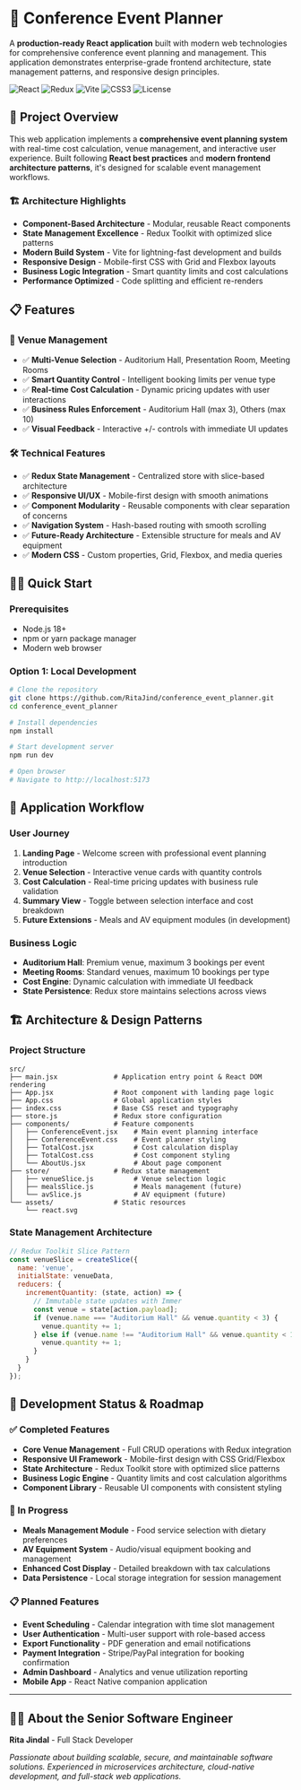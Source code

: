 # 🎯 Conference Event Planner

A **production-ready React application** built with modern web technologies for comprehensive conference event planning and management. This application demonstrates enterprise-grade frontend architecture, state management patterns, and responsive design principles.

![React](https://img.shields.io/badge/React-18+-blue.svg)
![Redux](https://img.shields.io/badge/Redux_Toolkit-Latest-purple.svg)
![Vite](https://img.shields.io/badge/Vite-4+-yellow.svg)
![CSS3](https://img.shields.io/badge/CSS3-Modern-blue.svg)
![License](https://img.shields.io/badge/License-MIT-green.svg)

## 🚀 Project Overview

This web application implements a **comprehensive event planning system** with real-time cost calculation, venue management, and interactive user experience. Built following **React best practices** and **modern frontend architecture patterns**, it's designed for scalable event management workflows.

### 🏗️ **Architecture Highlights**

- **Component-Based Architecture** - Modular, reusable React components
- **State Management Excellence** - Redux Toolkit with optimized slice patterns
- **Modern Build System** - Vite for lightning-fast development and builds
- **Responsive Design** - Mobile-first CSS with Grid and Flexbox layouts
- **Business Logic Integration** - Smart quantity limits and cost calculations
- **Performance Optimized** - Code splitting and efficient re-renders

## 📋 Features

### 🏢 **Venue Management**

- ✅ **Multi-Venue Selection** - Auditorium Hall, Presentation Room, Meeting Rooms
- ✅ **Smart Quantity Control** - Intelligent booking limits per venue type
- ✅ **Real-time Cost Calculation** - Dynamic pricing updates with user interactions
- ✅ **Business Rules Enforcement** - Auditorium Hall (max 3), Others (max 10)
- ✅ **Visual Feedback** - Interactive +/- controls with immediate UI updates

### 🛠️ **Technical Features**

- ✅ **Redux State Management** - Centralized store with slice-based architecture
- ✅ **Responsive UI/UX** - Mobile-first design with smooth animations
- ✅ **Component Modularity** - Reusable components with clear separation of concerns
- ✅ **Navigation System** - Hash-based routing with smooth scrolling
- ✅ **Future-Ready Architecture** - Extensible structure for meals and AV equipment
- ✅ **Modern CSS** - Custom properties, Grid, Flexbox, and media queries

## 🏃‍♂️ Quick Start

### **Prerequisites**

- Node.js 18+
- npm or yarn package manager
- Modern web browser

### **Option 1: Local Development**

```bash
# Clone the repository
git clone https://github.com/RitaJind/conference_event_planner.git
cd conference_event_planner

# Install dependencies
npm install

# Start development server
npm run dev

# Open browser
# Navigate to http://localhost:5173
```

## 🎯 Application Workflow

### **User Journey**

1. **Landing Page** - Welcome screen with professional event planning introduction
2. **Venue Selection** - Interactive venue cards with quantity controls
3. **Cost Calculation** - Real-time pricing updates with business rule validation
4. **Summary View** - Toggle between selection interface and cost breakdown
5. **Future Extensions** - Meals and AV equipment modules (in development)

### **Business Logic**

- **Auditorium Hall**: Premium venue, maximum 3 bookings per event
- **Meeting Rooms**: Standard venues, maximum 10 bookings per type
- **Cost Engine**: Dynamic calculation with immediate UI feedback
- **State Persistence**: Redux store maintains selections across views

## 🏗️ Architecture & Design Patterns

### **Project Structure**

```text
src/
├── main.jsx              # Application entry point & React DOM rendering
├── App.jsx               # Root component with landing page logic
├── App.css               # Global application styles
├── index.css             # Base CSS reset and typography
├── store.js              # Redux store configuration
├── components/           # Feature components
│   ├── ConferenceEvent.jsx    # Main event planning interface
│   ├── ConferenceEvent.css    # Event planner styling
│   ├── TotalCost.jsx          # Cost calculation display
│   ├── TotalCost.css          # Cost component styling
│   └── AboutUs.jsx            # About page component
├── store/                # Redux state management
│   ├── venueSlice.js          # Venue selection logic
│   ├── mealsSlice.js          # Meals management (future)
│   └── avSlice.js             # AV equipment (future)
└── assets/               # Static resources
    └── react.svg
```

### **State Management Architecture**

```javascript
// Redux Toolkit Slice Pattern
const venueSlice = createSlice({
  name: 'venue',
  initialState: venueData,
  reducers: {
    incrementQuantity: (state, action) => {
      // Immutable state updates with Immer
      const venue = state[action.payload];
      if (venue.name === "Auditorium Hall" && venue.quantity < 3) {
        venue.quantity += 1;
      } else if (venue.name !== "Auditorium Hall" && venue.quantity < 10) {
        venue.quantity += 1;
      }
    }
  }
});
```

## 🚧 Development Status & Roadmap

### **✅ Completed Features**

- **Core Venue Management** - Full CRUD operations with Redux integration
- **Responsive UI Framework** - Mobile-first design with CSS Grid/Flexbox
- **State Architecture** - Redux Toolkit store with optimized slice patterns
- **Business Logic Engine** - Quantity limits and cost calculation algorithms
- **Component Library** - Reusable UI components with consistent styling

### **🔄 In Progress**

- **Meals Management Module** - Food service selection with dietary preferences
- **AV Equipment System** - Audio/visual equipment booking and management
- **Enhanced Cost Display** - Detailed breakdown with tax calculations
- **Data Persistence** - Local storage integration for session management

### **📋 Planned Features**

- **Event Scheduling** - Calendar integration with time slot management
- **User Authentication** - Multi-user support with role-based access
- **Export Functionality** - PDF generation and email notifications
- **Payment Integration** - Stripe/PayPal integration for booking confirmation
- **Admin Dashboard** - Analytics and venue utilization reporting
- **Mobile App** - React Native companion application

---

## 👨‍💻 About the Senior Software Engineer

**Rita Jindal** - Full Stack Developer  

*Passionate about building scalable, secure, and maintainable software solutions. Experienced in microservices architecture, cloud-native development, and full-stack web applications.*
